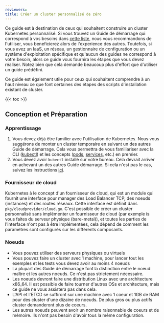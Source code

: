 ```yaml
---
reviewers:
title: Créer un cluster personnalisé de zéro
---
```


Ce guide est à destination de ceux qui souhaitent construire un cluster Kubernetes personnalisé. Si vous trouvez un Guide de démarrage qui correspond à vos besoins dans [cette liste](/docs/setup/), nous vous recommandons de l'utiliser, vous beneficierez alors de l'experience des autres. Toutefois, si vous avez un IaaS, un réseau, un gestionnaire de configuration ou un système d'exploitation spécifique et qu'aucun des guides ne correspond à votre besoin, alors ce guide vous fournira les étapes que vous devez réaliser. Notez bien que cela demande beaucoup plus d'effort que d'utiliser un guide prédéfini.

Ce guide est également utile pour ceux qui souhaitent comprendre à un haut niveau ce que font certaines des étapes des scripts d'installation existant de cluster.

{{< toc >}}

## Conception et Préparation

### Apprentissage

  1. Vous devez déjà être familier avec l'utilisation de Kubernetes. Nous vous suggérons de monter un cluster temporaire en suivant un des autres Guide de démarrage.
  Cela vous permettra de vous familiariser avec la CLI ([kubectl](/docs/user-guide/kubectl/)) et les concepts ([pods](/docs/user-guide/pods/), [services](/docs/concepts/services-networking/service/), etc.) en premier.
  2. Vous devez avoir `kubectl` installé sur votre bureau. Cela devrait arriver en achevant un des autres Guide démarrage. Si cela n'est pas le cas, suivez les instructions [ici](/docs/tasks/kubectl/install/).

### Fournisseur de cloud

Kubernetes à le concept d'un fournisseur de cloud, qui est un module qui fournit une interface pour manager des Load Balancer TCP, des noeuds (instances) et des routes réseaux. Cette interface est définit dans `pkg/cloudprovider/cloud.go`. C'est possible de créer un cluster personnalisé sans implémenter un fournisseur de cloud (par exemple is vous faites du serveur physique (bare-metal)), et toutes les parties de l'interface n'ont pas à être implémentées, cela dépend de comment les paramètres sont configurés sur les différents composants.

### Noeuds

- Vous pouvez utiliser des serveurs physiques ou virtuels
- Vous pouvez faire un cluster avec 1 machine, pour lancer tout les exemples et les tests vous devez avoir au moins 4 noeuds
- La plupart des Guide de démarrage font la distinction entre le noeud maître et les autres noeuds. Ce n'est pas strictement nécessaire.
- Les noeuds devront faire une distribution Linux avec une architecture x86_64. Il est possible de faire tourner d'autres OSs et architecture, mais ce guide ne vous assistera pas dans cela.
- L'API et l'ETCD se suffiront sur une machine avec 1 coeur et 1GB de RAM pour des cluster d'une dizaine de noeuds. De plus gros ou plus actifs cluster demanderont plus de coeurs.
- Les autres noeuds peuvent avoir un nombre raisonnable de coeurs et de mémoire. Ils n'ont pas besoin d'avoir tous la même configuration.